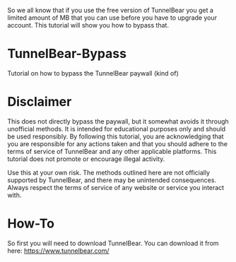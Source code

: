 So we all know that if you use the free version of TunnelBear you get a limited amount of MB that you can use before you have to upgrade your account. This tutorial will show you how to bypass that.

# TunnelBear-Bypass
Tutorial on how to bypass the TunnelBear paywall (kind of)

# Disclaimer
This does not directly bypass the paywall, but it somewhat avoids it through unofficial methods. It is intended for educational purposes only and should be used responsibly. By following this tutorial, you are acknowledging that you are responsible for any actions taken and that you should adhere to the terms of service of TunnelBear and any other applicable platforms. This tutorial does not promote or encourage illegal activity.

Use this at your own risk. The methods outlined here are not officially supported by TunnelBear, and there may be unintended consequences. Always respect the terms of service of any website or service you interact with.

# How-To
So first you will need to download TunnelBear. You can download it from here: https://www.tunnelbear.com/
